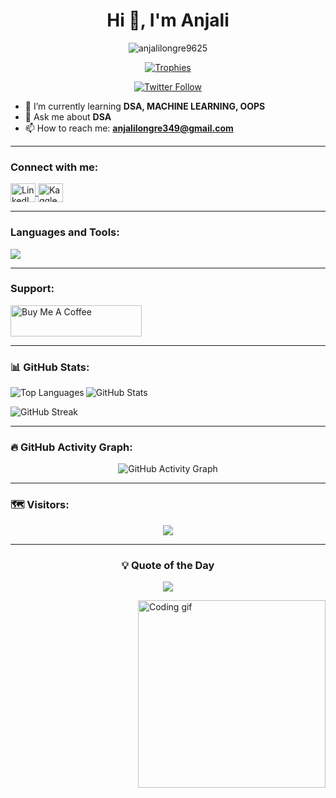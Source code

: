 <h1 align="center">Hi 👋, I'm Anjali</h1>

<p align="center">
  <img src="https://komarev.com/ghpvc/?username=anjalilongre9625&label=Profile%20views&color=ff69b4&style=for-the-badge" alt="anjalilongre9625" />
</p>

<p align="center">
  <a href="https://github.com/ryo-ma/github-profile-trophy">
    <img src="https://github-profile-trophy.vercel.app/?username=anjalilongre9625&theme=radical&no-frame=true&row=1&column=6" alt="Trophies" />
  </a>
</p>

<p align="center">
  <a href="https://twitter.com/anjalilongre01" target="_blank">
    <img src="https://img.shields.io/twitter/follow/anjalilongre01?logo=twitter&style=for-the-badge&color=1DA1F2&labelColor=ff69b4" alt="Twitter Follow" />
  </a>
</p>

- 🌱 I’m currently learning **DSA, MACHINE LEARNING, OOPS**
- 💬 Ask me about **DSA**
- 📫 How to reach me: **anjalilongre349@gmail.com**

---

<h3 align="left">Connect with me:</h3>
<p align="left">
  <a href="https://linkedin.com/in/anjalilongre" target="_blank">
    <img align="center" src="https://raw.githubusercontent.com/rahuldkjain/github-profile-readme-generator/master/src/images/icons/Social/linked-in-alt.svg" alt="LinkedIn" height="30" width="40" />
  </a>
  <a href="https://kaggle.com/anjali31012004" target="_blank">
    <img align="center" src="https://raw.githubusercontent.com/rahuldkjain/github-profile-readme-generator/master/src/images/icons/Social/kaggle.svg" alt="Kaggle" height="30" width="40" />
  </a>
</p>

---

<h3 align="left">Languages and Tools:</h3>
<p align="left">
  <img src="https://skillicons.dev/icons?i=aws,c,cpp,css,git,html,java,js,linux,matlab,mysql,nuxt,php,selenium" />
</p>

---

<h3 align="left">Support:</h3>
<p>
  <a href="https://www.buymeacoffee.com/anjalilongre01">
    <img src="https://cdn.buymeacoffee.com/buttons/v2/default-yellow.png" height="50" width="210" alt="Buy Me A Coffee" />
  </a>
</p>

---

<h3 align="left">📊 GitHub Stats:</h3>
<p>
  <img align="left" src="https://github-readme-stats.vercel.app/api/top-langs/?username=anjalilongre9625&layout=compact&theme=radical" alt="Top Languages" />
</p>
<p>
  <img align="center" src="https://github-readme-stats.vercel.app/api?username=anjalilongre9625&show_icons=true&theme=radical" alt="GitHub Stats" />
</p>
<p>
  <img align="center" src="https://github-readme-streak-stats.herokuapp.com/?user=anjalilongre9625&theme=radical" alt="GitHub Streak" />
</p>

---

<h3 align="left">🔥 GitHub Activity Graph:</h3>
<p align="center">
  <img src="https://github-readme-activity-graph.vercel.app/graph?username=anjalilongre9625&theme=redical" alt="GitHub Activity Graph"/>
</p>

---

<h3 align="left">🗺️ Visitors:</h3>
<p align="center">
  <img src="https://api.visitorbadge.io/api/VisitorBadge?countColor=%23ff69b4&style=flat-square&path=anjalilongre9625" />
</p>

---

<h3 align="center">💡 Quote of the Day</h3>
<p align="center">
  <img src="https://quotes-github-readme.vercel.app/api?type=horizontal&theme=radical" />
</p>

<img align="right" src="https://media.tenor.com/2nKSTDDekOgAAAAM/coding-kira.gif" alt="Coding gif" width="300" height="300" />


